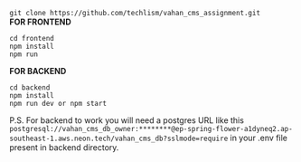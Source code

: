 `git clone https://github.com/techlism/vahan_cms_assignment.git`
<br/>
**FOR FRONTEND**
```
cd frontend
npm install
npm run
```
**FOR BACKEND**
```
cd backend
npm install
npm run dev or npm start
```
P.S. For backend to work you will need a postgres URL like this  `postgresql://vahan_cms_db_owner:********@ep-spring-flower-a1dyneq2.ap-southeast-1.aws.neon.tech/vahan_cms_db?sslmode=require` in your .env file present in backend directory.
